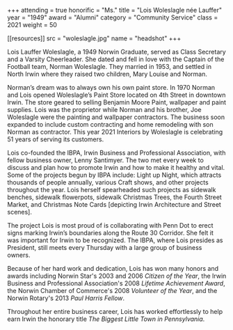 +++
attending = true
honorific = "Ms."
title     = "Lois Woleslagle née Lauffer"
year      = "1949"
award     = "Alumni"
category  = "Community Service"
class     = 2021
weight    = 50

[[resources]]
  src  = "woleslagle.jpg"
  name = "headshot"
+++

Lois Lauffer Woleslagle, a 1949 Norwin Graduate, served as Class Secretary and a Varsity Cheerleader. She dated and fell in love with the Captain of the Football team, Norman Woleslagle. They married in 1953, and settled in North Irwin where they raised two children, Mary Louise and Norman.

Norman’s dream was to always own his own paint store. In 1970 Norman and Lois opened Woleslagle’s Paint Store located on 4th Street in downtown Irwin. The store geared to selling Benjamin Moore Paint, wallpaper and paint supplies. Lois was the proprietor while Norman and his brother, Joe Woleslagle were the painting and wallpaper contractors. The business soon expanded to include custom contracting and home remodeling with son Norman as contractor. This year 2021 Interiors by Woleslagle is celebrating 51 years of serving its customers.

Lois co-founded the IBPA, Irwin Business and Professional Association, with fellow business owner, Lenny Santimyer. The two met every week to discuss and plan how to promote Irwin and how to make it healthy and vital. Some of the projects begun by IBPA include: Light up Night, which attracts thousands of people annually, various Craft shows, and other projects throughout the year. Lois herself spearheaded such projects as sidewalk benches, sidewalk flowerpots, sidewalk Christmas Trees, the Fourth Street Market, and Christmas Note Cards [depicting Irwin Architecture and Street scenes].

The project Lois is most proud of is collaborating with Penn Dot to erect signs marking Irwin’s boundaries along the Route 30 Corridor. She felt it was important for Irwin to be recognized. The IBPA, where Lois presides as President, still meets every Thursday with a large group of business owners.

Because of her hard work and dedication, Lois has won many honors and awards including Norwin Star's 2003 and 2006 *Citizen of the Year*, the Irwin Business and Professional Association's 2008 *Lifetime Achievement Award*, the Norwin Chamber of Commerce's 2008 *Volunteer of the Year*, and the Norwin Rotary's 2013 *Paul Harris Fellow*.

Throughout her entire business career, Lois has worked effortlessly to help earn Irwin the honorary title *The Biggest Little Town in Pennsylvania*.
